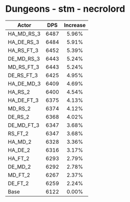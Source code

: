 # Dungeons - stm - necrolord
| Actor | DPS | Increase |
|---|:---:|:---:|
|HA_MD_RS_3|6487|5.96%|
|HA_DE_RS_3|6484|5.91%|
|HA_RS_FT_3|6452|5.39%|
|DE_MD_RS_3|6443|5.24%|
|MD_RS_FT_3|6443|5.24%|
|DE_RS_FT_3|6425|4.95%|
|HA_DE_MD_3|6409|4.69%|
|HA_RS_2|6400|4.54%|
|HA_DE_FT_3|6375|4.13%|
|MD_RS_2|6374|4.12%|
|DE_RS_2|6368|4.02%|
|DE_MD_FT_3|6347|3.68%|
|RS_FT_2|6347|3.68%|
|HA_MD_2|6328|3.36%|
|HA_DE_2|6316|3.17%|
|HA_FT_2|6293|2.79%|
|DE_MD_2|6292|2.78%|
|MD_FT_2|6267|2.37%|
|DE_FT_2|6259|2.24%|
|Base|6122|0.00%|
